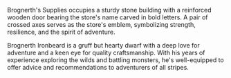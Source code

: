Brognerth's Supplies occupies a sturdy stone building with a reinforced wooden door bearing the store's name carved in bold letters. A pair of crossed axes serves as the store's emblem, symbolizing strength, resilience, and the spirit of adventure.

Brognerth Ironbeard is a gruff but hearty dwarf with a deep love for adventure and a keen eye for quality craftsmanship. With his years of experience exploring the wilds and battling monsters, he's well-equipped to offer advice and recommendations to adventurers of all stripes.